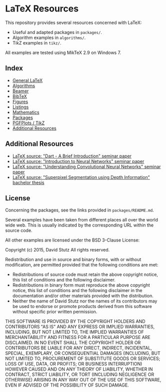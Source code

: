 # LaTeX Resources

This repository provides several resources concerned with LaTeX:

* Useful and adapted packages in `packages/`.
* Algorithm examples in `algorithms/`.
* TikZ examples in `tikz/`.

All examples are tested using MikTeX 2.9 on Windows 7.

## Index 

* [General LaTeX](general/README.md)
* [Algorithms](algorithms/README.md)
* [Beamer](beamer/README.md)
* [BibTeX](bibliography/README.md)
* [Figures](beamer/README.md)
* [Listings](listings/README.md)
* [Mathematics](math/README.md)
* [Packages](packages/README.md)
* [PGFPlots / TikZ](pgfplots-tikz/README.md)
* [Additional Resources](#additiona-resources)

## Additional Resources

* [LaTeX source: "Dart - A Brief Introduction" seminar paper](https://github.com/davidstutz/proseminar-dart)
* [LaTeX source: "Introduction to Neural Networks" seminar paper](https://github.com/davidstutz/seminar-neural-networks)
* [LaTeX source: "Understanding Convolutional Neural Networks" seminar paper](https://github.com/davidstutz/seminar-convolutional-neural-networks)
* [LaTeX source: "Superpixel Segmentation using Depth Information" bachelor thesis](https://github.com/davidstutz/bachelor-thesis-superpixels)

## License

Concerning the packages, see the links provided in `packages/README.md`.

Several examples have been taken from different places all over the world wide web. This is usually indicated by the corresponding URL within the source code. 

All other examples are licensed under the BSD 3-Clause License:

Copyright (c) 2015, David Stutz
All rights reserved.

Redistribution and use in source and binary forms, with or without modification, are permitted provided that the following conditions are met:

* Redistributions of source code must retain the above copyright notice, this list of conditions and the following disclaimer.
* Redistributions in binary form must reproduce the above copyright notice, this list of conditions and the following disclaimer in the documentation and/or other materials provided with the distribution.
* Neither the name of David Stutz nor the names of its contributors may be used to endorse or promote products derived from this software without specific prior written permission.

THIS SOFTWARE IS PROVIDED BY THE COPYRIGHT HOLDERS AND CONTRIBUTORS "AS IS" AND ANY EXPRESS OR IMPLIED WARRANTIES, INCLUDING, BUT NOT LIMITED TO, THE IMPLIED WARRANTIES OF MERCHANTABILITY AND FITNESS FOR A PARTICULAR PURPOSE ARE DISCLAIMED. IN NO EVENT SHALL THE COPYRIGHT HOLDER OR CONTRIBUTORS BE LIABLE FOR ANY DIRECT, INDIRECT, INCIDENTAL, SPECIAL, EXEMPLARY, OR CONSEQUENTIAL DAMAGES (INCLUDING, BUT NOT LIMITED TO, PROCUREMENT OF SUBSTITUTE GOODS OR SERVICES; LOSS OF USE, DATA, OR PROFITS; OR BUSINESS INTERRUPTION) HOWEVER CAUSED AND ON ANY THEORY OF LIABILITY, WHETHER IN CONTRACT, STRICT LIABILITY, OR TORT (INCLUDING NEGLIGENCE OR OTHERWISE) ARISING IN ANY WAY OUT OF THE USE OF THIS SOFTWARE, EVEN IF ADVISED OF THE POSSIBILITY OF SUCH DAMAGE.